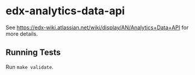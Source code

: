 edx-analytics-data-api
======================

See https://edx-wiki.atlassian.net/wiki/display/AN/Analytics+Data+API for more details.

Running Tests
-------------

Run `make validate`.
